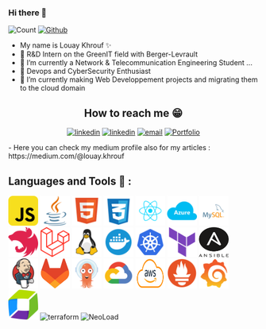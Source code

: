 ### Hi there 👋
![Count](https://visitor-badge.laobi.icu/badge?page_id=Louaykharouf26.Louaykharouf26) [![Github](https://img.shields.io/github/followers/Louaykharouf26?label=Follow&style=social)](https://github.com/Louaykharouf26)


- My name is Louay Khrouf ✨
- 🔭 R&D Intern on the GreenIT field with Berger-Levrault 
- 🔭 I’m currently a Network & Telecommunication Engineering Student  ...
- 🌱  Devops and CyberSecurity Enthusiast 
- 👯 I’m currently making Web Developpement projects and migrating them to the cloud domain 

<h2 align="center">
    <b>How to reach me 😁</b>
</h2>
<p align="center"><a href="https://www.linkedin.com/in/louay-k-77072083/" ><img src='https://i.imgur.com/vyL2VRi.png' alt='linkedin' height='40' ></a>
<a href="https://www.facebook.com/louay.kharouf" align="center" ><img src='https://i.imgur.com/wdFw6N0.png' alt='linkedin' height='40' ></a>
<a href="mailto:louaykharouf@gmail.com" align="center" ><img src='https://user-images.githubusercontent.com/59792971/164092165-318b4325-304b-4b3e-8143-eb8906976e4d.png' alt='email' height='40'></a>
<a href="https://louaykharouf.netlify.app/" align="center" ><img src='https://user-images.githubusercontent.com/59792971/164092695-39033b7c-6d7a-4519-b8d5-3a4cd59ee1bc.png' alt='Portfolio' height='40'></a>

</p>
- Here you can check my medium profile also for my articles : https://medium.com/@louay.khrouf 

## Languages and Tools 🔨 :
<p align="left">
<img width="60" height="60" alt="javascript" src="./icons/javascript-svgrepo-com.svg" />
<img width="60" height="60" alt="java" src="./icons/java-svgrepo-com.svg">
<img width="60" height="60" alt="html" src="./icons/html-svgrepo-com.svg" />
<img width="60" height="60" alt="css" src="./icons/css-3-svgrepo-com.svg" />
<img width="60" height="60" alt="react" src="./icons/react-javascript-js-framework-facebook-svgrepo-com.svg" />
<img width="60" height="60" alt="azure" src="./icons/microsoft-azure-svgrepo-com.svg" />
<img width="60" height="60" alt="mysql" src="./icons/mysql-logo-svgrepo-com.svg" />
<img width="60" height="60" alt="nestjs" src="./icons/nestjs-svgrepo-com.svg" />
<img width="60" height="60" alt="laravel" src="./icons/laravel-svgrepo-com.svg" />
<img width="60" height="60" alt="linux" src="./icons/linux-svgrepo-com.svg" />
<img width="60" height="60" alt="docker" src="./icons/docker-svgrepo-com.svg" />
<img width="60" height="60" alt="k8s" src="./icons/kubernetes-svgrepo-com.svg" />
<img width="60" height="60" alt="terraform" src="./icons/terraform-svgrepo-com.svg" />
<img width="60" height="60" alt="terraform" src="./icons/Ansible_logo.svg.png" />
<img width="60" height="60" alt="terraform" src="./icons/Jenkins.svg" />
<img width="60" height="60" alt="terraform" src="./icons/gitlab.png" />
<img width="60" height="60" alt="terraform" src="./icons/Argo CD.svg" />
<img width="60" height="60" alt="terraform" src="./icons/Google Cloud.svg" />
<img width="60" height="60" alt="terraform" src="./icons/aws.png" />
<img width="60" height="60" alt="terraform" src="./icons/Prometheus.svg" />
<img width="60" height="60" alt="terraform" src="./icons/Grafana.svg" />
<img width="60" height="60" alt="terraform" src="./icons/Dynatrace.png" />
<img width="60" height="60" alt="terraform" src[="./icons/carbon-impact.png" />
<img width="60" height="60" alt="NeoLoad" src="https://upload.wikimedia.org/wikipedia/en/5/5a/NeoLoad_Logo.png](https://www.nextitcareer.com/wp-content/uploads/2023/06/NeoLoadLogo.png)" />




<br />
<br />
